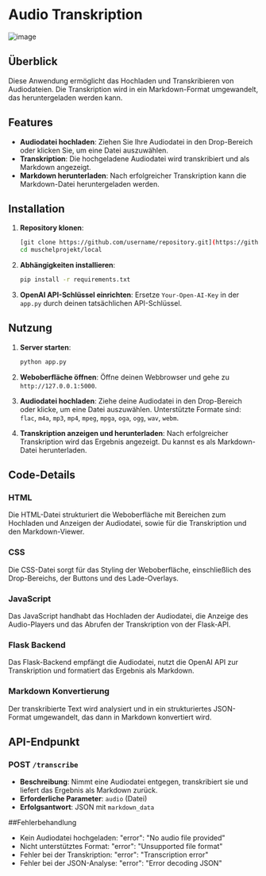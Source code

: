 # Audio Transkription

![image](https://github.com/user-attachments/assets/4c54ac77-78b7-41b0-8603-8558ed5ae544)

## Überblick
Diese Anwendung ermöglicht das Hochladen und Transkribieren von Audiodateien. Die Transkription wird in ein Markdown-Format umgewandelt, das heruntergeladen werden kann.

## Features
- **Audiodatei hochladen**: Ziehen Sie Ihre Audiodatei in den Drop-Bereich oder klicken Sie, um eine Datei auszuwählen.
- **Transkription**: Die hochgeladene Audiodatei wird transkribiert und als Markdown angezeigt.
- **Markdown herunterladen**: Nach erfolgreicher Transkription kann die Markdown-Datei heruntergeladen werden.

## Installation

1. **Repository klonen**:
    ```bash
    [git clone https://github.com/username/repository.git](https://github.com/bCommonsLAB/muschelprojekt.git)
    cd muschelprojekt/local
    ```

2. **Abhängigkeiten installieren**:
    ```bash
    pip install -r requirements.txt
    ```

3. **OpenAI API-Schlüssel einrichten**:
    Ersetze `Your-Open-AI-Key` in der `app.py` durch deinen tatsächlichen API-Schlüssel.

## Nutzung

1. **Server starten**:
    ```bash
    python app.py
    ```

2. **Weboberfläche öffnen**:
    Öffne deinen Webbrowser und gehe zu `http://127.0.0.1:5000`.

3. **Audiodatei hochladen**:
    Ziehe deine Audiodatei in den Drop-Bereich oder klicke, um eine Datei auszuwählen. Unterstützte Formate sind: `flac`, `m4a`, `mp3`, `mp4`, `mpeg`, `mpga`, `oga`, `ogg`, `wav`, `webm`.

4. **Transkription anzeigen und herunterladen**:
    Nach erfolgreicher Transkription wird das Ergebnis angezeigt. Du kannst es als Markdown-Datei herunterladen.

## Code-Details

### HTML

Die HTML-Datei strukturiert die Weboberfläche mit Bereichen zum Hochladen und Anzeigen der Audiodatei, sowie für die Transkription und den Markdown-Viewer.

### CSS

Die CSS-Datei sorgt für das Styling der Weboberfläche, einschließlich des Drop-Bereichs, der Buttons und des Lade-Overlays.

### JavaScript

Das JavaScript handhabt das Hochladen der Audiodatei, die Anzeige des Audio-Players und das Abrufen der Transkription von der Flask-API.

### Flask Backend

Das Flask-Backend empfängt die Audiodatei, nutzt die OpenAI API zur Transkription und formatiert das Ergebnis als Markdown.

### Markdown Konvertierung

Der transkribierte Text wird analysiert und in ein strukturiertes JSON-Format umgewandelt, das dann in Markdown konvertiert wird.

## API-Endpunkt

### POST `/transcribe`
- **Beschreibung**: Nimmt eine Audiodatei entgegen, transkribiert sie und liefert das Ergebnis als Markdown zurück.
- **Erforderliche Parameter**: `audio` (Datei)
- **Erfolgsantwort**: JSON mit `markdown_data`



##Fehlerbehandlung
- Kein Audiodatei hochgeladen: "error": "No audio file provided"
- Nicht unterstütztes Format: "error": "Unsupported file format"
- Fehler bei der Transkription: "error": "Transcription error"
- Fehler bei der JSON-Analyse: "error": "Error decoding JSON"
